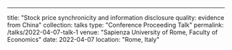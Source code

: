 ---
title: "Stock price synchronicity and information disclosure quality: evidence from China"
collection: talks
type: "Conference Proceeding Talk"
permalink: /talks/2022-04-07-talk-1
venue: "Sapienza University of Rome, Faculty of Economics"
date: 2022-04-07
location: "Rome, Italy"
